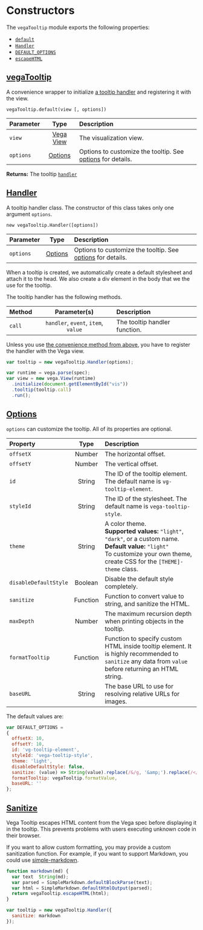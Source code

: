# Constructors

The `vegaTooltip` module exports the following properties:

* [`default`](#tooltip)
* [`Handler`](#handler)
* [`DEFAULT_OPTIONS`](#options)
* [`escapeHTML`](#sanitize)

## [vegaTooltip](#tooltip)

A convenience wrapper to initialize [a tooltip handler](#handler) and registering it with the view.

`vegaTooltip.default(view [, options])`

| Parameter       | Type           | Description     |
| :-------------- |:--------------:| :-------------- |
| `view`          | [Vega View](vega.github.io/vega/docs/api/view) | The visualization view. |
| `options`       | [Options](#options) | Options to customize the tooltip. See [options](#options) for details. |

__Returns:__ The tooltip [`handler`](#handler)

## [Handler](#handler)

A tooltip handler class. The constructor of this class takes only one argument `options`.

`new vegaTooltip.Handler([options])`

| Parameter       | Type           | Description     |
| :-------------- |:--------------:| :-------------- |
| `options`       | [Options](#options) | Options to customize the tooltip. See [options](#options) for details. |

When a tooltip is created, we automatically create a default stylesheet and attach it to the head. We also create a div element in the body that we the use for the tooltip.

The tooltip handler has the following methods.

| Method          | Parameter(s)   | Description     |
| :-------------- |:--------------:| :-------------- |
| `call`          | `handler`, `event`, `item`, `value` | The tooltip handler function. |

Unless you use [the convenience method from above](#tooltip), you have to register the handler with the Vega view.

```js
var tooltip = new vegaTooltip.Handler(options);

var runtime = vega.parse(spec);
var view = new vega.View(runtime)
  .initialize(document.getElementById("vis"))
  .tooltip(tooltip.call)
  .run();
```

## [Options](#options)

`options` can customize the tooltip. All of its properties are optional.

| Property        | Type           | Description     |
| :-------------- |:--------------:| :-------------- |
| `offsetX`       | Number         | The horizontal offset. |
| `offsetY`       | Number         | The vertical offset. |
| `id`            | String         | The ID of the tooltip element. The default name is `vg-tooltip-element`. |
| `styleId`       | String         | The ID of the stylesheet. The default name is `vega-tooltip-style`. |
| `theme`         | String         | A color theme. <br>__Supported values:__ `"light"`, `"dark"`, or a custom name. <br>__Default value:__ `"light"` <br>To customize your own theme, create CSS for the `[THEME]-theme` class. |
| `disableDefaultStyle` | Boolean  | Disable the default style completely. |
| `sanitize`      | Function       | Function to convert value to string, and sanitize the HTML. |
| `maxDepth`      | Number         | The maximum recursion depth when printing objects in the tooltip. |
| `formatTooltip` | Function       | Function to specify custom HTML inside tooltip element. It is highly recommended to `sanitize` any data from `value` before returning an HTML string. |
| `baseURL`       | String         | The base URL to use for resolving relative URLs for images. |


The default values are:

```js
var DEFAULT_OPTIONS =
{
  offsetX: 10,
  offsetY: 10,
  id: 'vg-tooltip-element',
  styleId: 'vega-tooltip-style',
  theme: 'light',
  disableDefaultStyle: false,
  sanitize: (value) => String(value).replace(/&/g, '&amp;').replace(/</g, '&lt;'),
  formatTooltip: vegaTooltip.formatValue,
  baseURL: ''
};
```

## [Sanitize](#sanitize)

Vega Tooltip escapes HTML content from the Vega spec before displaying it in the tooltip. This prevents problems with users executing unknown code in their browser.

If you want to allow custom formatting, you may provide a custom sanitization function. For example, if you want to support Markdown, you could use [simple-markdown](https://github.com/Khan/simple-markdown).

```js
function markdown(md) {
  var text  String(md);
  var parsed = SimpleMarkdown.defaultBlockParse(text);
  var html = SimpleMarkdown.defaultHtmlOutput(parsed);
  return vegaTooltip.escapeHTML(html);
}

var tooltip = new vegaTooltip.Handler({
  sanitize: markdown
});
```
